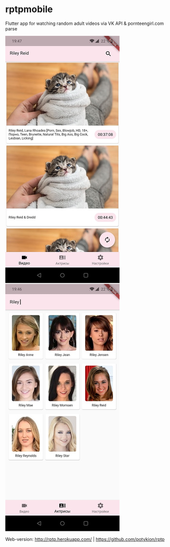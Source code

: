 # rptpmobile

Flutter app for watching random adult videos via VK API & pornteengirl.com parse

![](assets/1-videos.jpg) ![](assets/2-actresses.jpg)

Web-version: http://rptp.herokuapp.com/ | https://github.com/potykion/rptp

